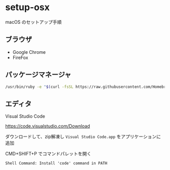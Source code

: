 # setup-osx

macOS のセットアップ手順

## ブラウザ

* Google Chrome
* FireFox

## パッケージマネージャ

```sh
/usr/bin/ruby -e "$(curl -fsSL https://raw.githubusercontent.com/Homebrew/install/master/install)"
```

## エディタ

Visual Studio Code

<https://code.visualstudio.com/Download>

ダウンロードして、zip解凍し `Visual Studio Code.app` をアプリケーションに追加

CMD+SHIFT+P でコマンドパレットを開く

`Shell Command: Install 'code' command in PATH`
